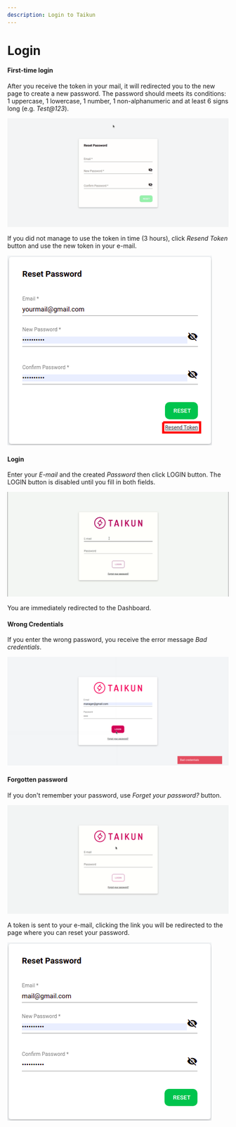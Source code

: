 ```yaml
---
description: Login to Taikun
---
```


# Login

#### First-time login

After you receive the token in your mail, it will redirected you to the new page to create a new password. The password should meets its conditions: 1 uppercase, 1 lowercase, 1 number, 1 non-alphanumeric and at least 6 signs long (e.g. _Test@123_).

![Fig. 1: Reset/new password](<../.gitbook/assets/reset pass.gif>)



If you did not manage to use the token in time (3 hours), click _Resend Token_ button and use the new token in your e-mail.

![Fig. 2: Resend Token](<../.gitbook/assets/res pass - resend token (1).png>)



#### Login

Enter your _E-mail_ and the created _Password_ then click LOGIN button. The LOGIN button is disabled until you fill in both fields.

![Fig. 3: Login](<../.gitbook/assets/login (5).gif>)

You are immediately redirected to the Dashboard.



#### Wrong Credentials

If you enter the wrong password, you receive the error message _Bad credentials_.

![Fig. 4: Bad credentials](<../.gitbook/assets/bad credentails.png>)



#### Forgotten password

If you don't remember your password, use _Forget your password?_  button.

![Fig. 5: Forgotten password](../.gitbook/assets/forgotten.gif)

A token is sent to your e-mail, clicking the link you will be redirected to the page where you can reset your password.

![Fig. 6: Reset password](<../.gitbook/assets/reset password (3).png>)
